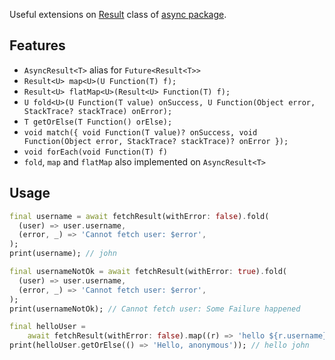 Useful extensions on [Result](https://pub.dev/documentation/async/latest/async/Result-class.html) class of [async package](https://pub.dev/packages/async).

## Features

- `AsyncResult<T>` alias for `Future<Result<T>>`
- `Result<U> map<U>(U Function(T) f);`
- `Result<U> flatMap<U>(Result<U> Function(T) f);`
- `U fold<U>(U Function(T value) onSuccess, U Function(Object error, StackTrace? stackTrace) onError);`
- `T getOrElse(T Function() orElse);`
- `void match({ void Function(T value)? onSuccess, void Function(Object error, StackTrace? stackTrace)? onError });`
- `void forEach(void Function(T) f)`
- `fold`, `map` and `flatMap` also implemented on `AsyncResult<T>`

## Usage

```dart
final username = await fetchResult(withError: false).fold(
  (user) => user.username,
  (error, _) => 'Cannot fetch user: $error',
);
print(username); // john

final usernameNotOk = await fetchResult(withError: true).fold(
  (user) => user.username,
  (error, _) => 'Cannot fetch user: $error',
);
print(usernameNotOk); // Cannot fetch user: Some Failure happened

final helloUser =
    await fetchResult(withError: false).map((r) => 'hello ${r.username}');
print(helloUser.getOrElse(() => 'Hello, anonymous')); // hello john
```
